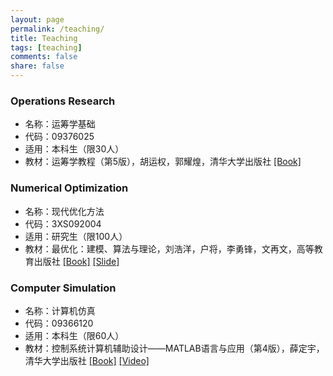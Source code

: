 ```yaml
---
layout: page
permalink: /teaching/
title: Teaching
tags: [teaching]
comments: false
share: false
---
```



### Operations Research
* 名称：运筹学基础<br>
* 代码：09376025 <br>
* 适用：本科生（限30人） <br>
* 教材：运筹学教程（第5版），胡运权，郭耀煌，清华大学出版社 <a href="https://item.jd.com/12931035.html" class="textlink" target="_blank">[Book]</a> <br>


### Numerical Optimization
* 名称：现代优化方法<br>
* 代码：3XS092004 <br>
* 适用：研究生（限100人） <br>
* 教材：最优化：建模、算法与理论，刘浩洋，户将，李勇锋，文再文，高等教育出版社 <a href="https://item.jd.com/13064530.html" class="textlink" target="_blank">[Book]</a> <a href="http://faculty.bicmr.pku.edu.cn/~wenzw/optbook.html" class="textlink" target="_blank">[Slide]</a> <br>


### Computer Simulation
* 名称：计算机仿真<br>
* 代码：09366120 <br>
* 适用：本科生（限60人）<br>
* 教材：控制系统计算机辅助设计——MATLAB语言与应用（第4版），薛定宇，清华大学出版社 <a href="https://item.jd.com/13335949.html" class="textlink" target="_blank">[Book]</a> <a href="https://www.bilibili.com/video/BV1zb411a7ux/?spm_id_from=333.337.search-card.all.click&vd_source=6605f0f4fa55607ac4ed947eaf69e791" class="textlink" target="_blank">[Video]</a><br>




  
